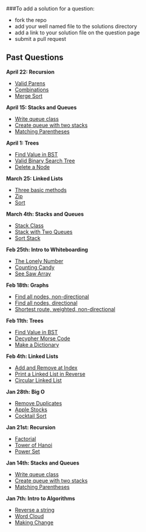 ###To add a solution for a question:
- fork the repo
- add your well named file to the solutions directory
- add a link to your solution file on the question page
- submit a pull request

## Past Questions

**April 22: Recursion** 
- [Valid Parens](https://github.com/adowns01/Intro-to-Whiteboarding-DBC/blob/master/questions/recursive_valid_parens.md)
- [Combinations](https://github.com/adowns01/Intro-to-Whiteboarding-DBC/blob/master/questions/recursive_combinations.md)
- [Merge Sort](https://github.com/adowns01/Intro-to-Whiteboarding-DBC/blob/master/questions/merge_sort.md)

**April 15: Stacks and Queues**
- [Write queue class](https://github.com/adowns01/Intro-to-Whiteboarding-DBC/blob/master/questions/queue-class.md)
- [Create queue with two stacks](https://github.com/adowns01/Intro-to-Whiteboarding-DBC/blob/master/questions/queue-class-two-stacks.md)
- [Matching Parentheses](https://github.com/adowns01/Intro-to-Whiteboarding-DBC/blob/master/questions/matching-parens.md)

**April 1: Trees**

- [Find Value in BST](https://github.com/adowns01/Intro-to-Whiteboarding-DBC/blob/master/questions/find_value_in_BST.md)
- [Valid Binary Search Tree](https://github.com/adowns01/Intro-to-Whiteboarding-DBC/blob/master/questions/tree_valid_bst.md)
- [Delete a Node](https://github.com/adowns01/Intro-to-Whiteboarding-DBC/blob/master/questions/tree_delete_node.md)

**March 25: Linked Lists**

- [Three basic methods](https://github.com/adowns01/Intro-to-Whiteboarding-DBC/blob/master/questions/linked_list_basic_methods.md)
- [Zip](https://github.com/adowns01/Intro-to-Whiteboarding-DBC/blob/master/questions/linked_list_zip.md)
- [Sort](https://github.com/adowns01/Intro-to-Whiteboarding-DBC/blob/master/questions/linked_list_sort.md)

**March 4th: Stacks and Queues**

- [Stack Class](https://github.com/adowns01/Intro-to-Whiteboarding-DBC/blob/master/questions/stack_class.md)
- [Stack with Two Queues](https://github.com/adowns01/Intro-to-Whiteboarding-DBC/blob/master/questions/stack_with_two_queues.md)
- [Sort Stack](https://github.com/adowns01/Intro-to-Whiteboarding-DBC/blob/master/questions/sort_a_stack.md)

**Feb 25th: Intro to Whiteboarding**

- [The Lonely Number](https://github.com/adowns01/Intro-to-Whiteboarding-DBC/blob/master/questions/the_lonely_number.md)
- [Counting Candy](https://github.com/adowns01/Intro-to-Whiteboarding-DBC/blob/master/questions/candy_jar.md)
- [See Saw Array](https://github.com/adowns01/Intro-to-Whiteboarding-DBC/blob/master/questions/see_saw.md)

**Feb 18th: Graphs**

- [Find all nodes, non-directional](https://github.com/adowns01/Intro-to-Whiteboarding-DBC/blob/master/questions/graph_find_all_nodes.md)
- [Find all nodes, directional](https://github.com/adowns01/Intro-to-Whiteboarding-DBC/blob/master/questions/graph_find_all_nodes_directional.md)
- [Shortest route, weighted, non-directional](https://github.com/adowns01/Intro-to-Whiteboarding-DBC/blob/master/questions/graph_shortest_route_weighted.md)

**Feb 11th: Trees**

- [Find Value in BST](https://github.com/adowns01/Intro-to-Whiteboarding-DBC/blob/master/questions/find_value_in_BST.md)
- [Decypher Morse Code](https://github.com/adowns01/Intro-to-Whiteboarding-DBC/blob/master/questions/decypher_morse_code.md)
- [Make a Dictionary](https://github.com/adowns01/Intro-to-Whiteboarding-DBC/blob/master/questions/create_a_dictionary_tree.md)

**Feb 4th: Linked Lists**

- [Add and Remove at Index](https://github.com/adowns01/Intro-to-Whiteboarding-DBC/blob/master/questions/add_remove_linked_list.md)
- [Print a Linked List in Reverse](https://github.com/adowns01/Intro-to-Whiteboarding-DBC/blob/master/questions/print_linked_list_reverse.md)
- [Circular Linked List](https://github.com/adowns01/Intro-to-Whiteboarding-DBC/blob/master/questions/circular_linked_lists.md)

**Jan 28th: Big O**

- [Remove Duplicates](https://github.com/adowns01/Intro-to-Whiteboarding-DBC/blob/master/questions/remove_dups.md)
- [Apple Stocks](https://github.com/adowns01/Intro-to-Whiteboarding-DBC/blob/master/questions/apple_stocks.md)
- [Cocktail Sort](https://github.com/adowns01/Intro-to-Whiteboarding-DBC/blob/master/questions/cocktail_sort.md)

**Jan 21st: Recursion**

- [Factorial](https://github.com/adowns01/Intro-to-Whiteboarding-DBC/blob/master/questions/factorial.md)
- [Tower of Hanoi](https://github.com/adowns01/Intro-to-Whiteboarding-DBC/blob/master/questions/tower-of-hanoi.md)
- [Power Set](https://github.com/adowns01/Intro-to-Whiteboarding-DBC/blob/master/questions/power-set.md)

**Jan 14th: Stacks and Queues**

- [Write queue class](https://github.com/adowns01/Intro-to-Whiteboarding-DBC/blob/master/questions/queue-class.md)
- [Create queue with two stacks](https://github.com/adowns01/Intro-to-Whiteboarding-DBC/blob/master/questions/queue-class-two-stacks.md)
- [Matching Parentheses](https://github.com/adowns01/Intro-to-Whiteboarding-DBC/blob/master/questions/matching-parens.md)

**Jan 7th: Intro to Algorithms**

- [Reverse a string](https://github.com/adowns01/Intro-to-Whiteboarding-DBC/blob/master/questions/reverse-a-string.md)
- [Word Cloud](https://github.com/adowns01/Intro-to-Whiteboarding-DBC/blob/master/questions/word-cloud.md)
- [Making Change](https://github.com/adowns01/Intro-to-Whiteboarding-DBC/blob/master/questions/making-change.md)
